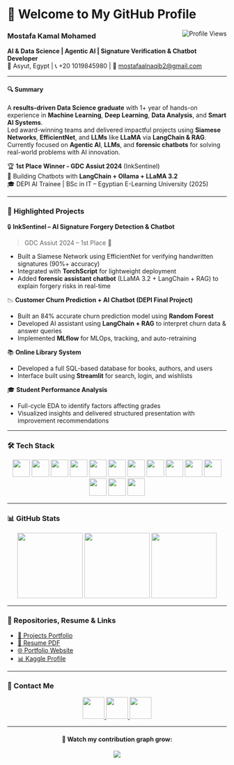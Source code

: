 # 👋 Welcome to My GitHub Profile
<img align="right" src="https://komarev.com/ghpvc/?username=mostafakamal-dev" alt="Profile Views" />

### Mostafa Kamal Mohamed  
**AI & Data Science | Agentic AI | Signature Verification & Chatbot Developer**  
📍 Asyut, Egypt | 📞 +20 1019845980 | 📧 mostafaalnaqib2@gmail.com

---

#### 🔍 Summary

A **results-driven Data Science graduate** with 1+ year of hands-on experience in **Machine Learning**, **Deep Learning**, **Data Analysis**, and **Smart AI Systems**.  
Led award-winning teams and delivered impactful projects using **Siamese Networks**, **EfficientNet**, and **LLMs** like **LLaMA** via **LangChain & RAG**.  
Currently focused on **Agentic AI**, **LLMs**, and **forensic chatbots** for solving real-world problems with AI innovation.

🏆 **1st Place Winner - GDC Assiut 2024** (InkSentinel)  
🤖 Building Chatbots with **LangChain + Ollama + LLaMA 3.2**  
🎓 DEPI AI Trainee | BSc in IT – Egyptian E-Learning University (2025)

---

### 🚀 Highlighted Projects

🔒 **InkSentinel – AI Signature Forgery Detection & Chatbot**  
> GDC Assiut 2024 – 1st Place 🥇  
- Built a Siamese Network using EfficientNet for verifying handwritten signatures (90%+ accuracy)  
- Integrated with **TorchScript** for lightweight deployment  
- Added **forensic assistant chatbot** (LLaMA 3.2 + LangChain + RAG) to explain forgery risks in real-time

📉 **Customer Churn Prediction + AI Chatbot (DEPI Final Project)**  
- Built an 84% accurate churn prediction model using **Random Forest**  
- Developed AI assistant using **LangChain + RAG** to interpret churn data & answer queries  
- Implemented **MLflow** for MLOps, tracking, and auto-retraining

📚 **Online Library System**  
- Developed a full SQL-based database for books, authors, and users  
- Interface built using **Streamlit** for search, login, and wishlists

🎓 **Student Performance Analysis**  
- Full-cycle EDA to identify factors affecting grades  
- Visualized insights and delivered structured presentation with improvement recommendations

---

### 🛠 Tech Stack

<div align="center">
  <img src="https://cdn.jsdelivr.net/gh/devicons/devicon/icons/python/python-original.svg" height="40" />
  <img src="https://cdn.jsdelivr.net/gh/devicons/devicon/icons/pandas/pandas-original.svg" height="40" />
  <img src="https://cdn.jsdelivr.net/gh/devicons/devicon/icons/numpy/numpy-original.svg" height="40" />
  <img src="https://cdn.jsdelivr.net/gh/devicons/devicon/icons/jupyter/jupyter-original.svg" height="40" />
  <img src="https://cdn.jsdelivr.net/gh/devicons/devicon/icons/tensorflow/tensorflow-original.svg" height="40" />
  <img src="https://cdn.jsdelivr.net/gh/devicons/devicon/icons/pytorch/pytorch-original.svg" height="40" />
  <img src="https://cdn.jsdelivr.net/gh/devicons/devicon/icons/docker/docker-original.svg" height="40" />
  <img src="https://cdn.jsdelivr.net/gh/devicons/devicon/icons/firebase/firebase-plain.svg" height="40" />
  <img src="https://upload.wikimedia.org/wikipedia/commons/3/38/Flask_logo.svg" height="40" />
  <img src="https://cdn.jsdelivr.net/gh/devicons/devicon/icons/git/git-original.svg" height="40" />
  <img src="https://huggingface.co/front/assets/huggingface_logo.svg" height="40" />
  <img src="https://registry.npmmirror.com/@lobehub/icons-static-png/latest/files/light/ollama.png" height="40" />
  <img src="https://upload.wikimedia.org/wikipedia/commons/thumb/e/ef/ChatGPT-Logo.svg/250px-ChatGPT-Logo.svg.png" height="40" />
  <img src="https://upload.wikimedia.org/wikipedia/en/8/85/Logo_of_Qwen.png" height="40" />
</div>

---

### 📊 GitHub Stats

<div align="center">
  <img src="https://github-readme-stats.vercel.app/api?username=MostafaKamal-Dev&show_icons=true&theme=tokyonight&count_private=true" height="150" />
  <img src="https://streak-stats.demolab.com?user=MostafaKamal-Dev&theme=tokyonight" height="150" />
  <img src="https://github-readme-stats.vercel.app/api/top-langs/?username=MostafaKamal-Dev&layout=compact&theme=tokyonight" height="150" />
</div>

---

### 📁 Repositories, Resume & Links

- [📂 Projects Portfolio](https://github.com/Naqib1?tab=repositories)
- [📄 Resume PDF](https://github.com/Naqib1/Naqib1/tree/main/Resume/Resume.pdf)
- [🌐 Portfolio Website](https://mostafakamal.dev)
- [📊 Kaggle Profile](https://www.kaggle.com/mostafaelnaqib)

---

### 🤝 Contact Me

<div align="center">
  <a href="https://www.linkedin.com/in/mostafakamalalnaqib/" target="_blank">
    <img src="https://raw.githubusercontent.com/maurodesouza/profile-readme-generator/master/src/assets/icons/social/linkedin/default.svg" width="50" />
  </a>
  <a href="https://wa.me/201019845980" target="_blank">
    <img src="https://raw.githubusercontent.com/maurodesouza/profile-readme-generator/master/src/assets/icons/social/whatsapp/default.svg" width="50" />
  </a>
  <a href="mailto:mostafaalnaqib2@gmail.com" target="_blank">
    <img src="https://raw.githubusercontent.com/maurodesouza/profile-readme-generator/master/src/assets/icons/social/gmail/default.svg" width="50" />
  </a>
</div>

---

<div align="center">
  <h4>🐍 Watch my contribution graph grow:</h4>
  <img src=".github/workflows/generate-snake.yml"/>
</div>
